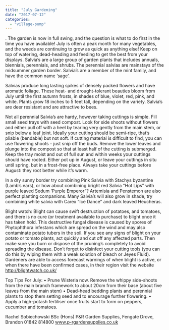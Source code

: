 ```yaml
---
title: "July Gardening"
date: "2017-07-12"
categories: 
  - "village-pump"
---
```


. The garden is now in full swing, and the question is what to do first in the time you have available! July is often a peak month for many vegetables, and the weeds are continuing to grow as quick as anything else! Keep on top of watering, dead-heading and feeding to get the best from your displays. Salvia’s are a large group of garden plants that includes annuals, biennials, perennials, and shrubs. The perennial salvias are mainstays of the midsummer garden border. Salvia’s are a member of the mint family, and have the common name ‘sage’.

Salvias produce long lasting spikes of densely packed flowers and have aromatic foliage. These heat- and drought-tolerant beauties bloom from July until the first autumn frosts, in shades of blue, violet, red, pink, and white. Plants grow 18 inches to 5 feet tall, depending on the variety. Salvia’s are deer resistant and are attractive to bees.

Not all perennial Salvia’s are hardy, however taking cuttings is simple. Fill small seed trays with seed compost. Look for side shoots without flowers and either pull off with a heel by tearing very gently from the main stem, or snip below a leaf joint. Ideally your cutting should be semi-ripe, that’s pliable (bendable) but not soft. If cutting material is difficult to find, you can use flowering shoots - just snip off the buds. Remove the lower leaves and plunge into the compost so that at least half of the cutting is submerged. Keep the tray moist and out of full sun and within weeks your cuttings should have rooted. Either pot up in August, or leave your cuttings in situ until spring, but in a frost-free place. Always take your cuttings before August: they root better while it’s warm.

In a dry sunny border try combining Pink Salvia with Stachys byzantine (Lamb’s ears), or how about combining bright red Salvia “Hot Lips” with purple leaved Sedum ‘Purple Emperor”? Artemisia and Penstemon are also perfect planting companions. Many Salvia’s will also grow in shade, try combining white salvia with Carex “Ice Dance” and dark leaved Heucheras.

Blight watch: Blight can cause swift destruction of potatoes, and tomatoes, and there is no cure (or treatment available to purchase) to blight once it has taken hold. This destructive fungal disease is caused by spores of Phytophthora infestans which are spread on the wind and may also contaminate potato tubers in the soil. If you see any signs of blight on your potato or tomato plants, act quickly and cut off any affected parts. Then make sure you burn or dispose of the pruning’s completely to avoid spreading the disease. Don’t forget to disinfect your cutting tools (you can do this by wiping them with a weak solution of bleach or Jeyes Fluid). Gardeners are able to access forecast warnings of when blight is active, or when there have been confirmed cases, in their region visit the website http://blightwatch.co.uk/

Top Tips For July: • Prune Wisteria now. Remove the whippy side-shoots from the main branch framework to about 20cm from their base (about five leaves from the main stem) • Dead-head bedding plants and perennial plants to stop them setting seed and to encourage further flowering. • Apply a high-potash fertiliser once fruits start to form on peppers, cucumber and tomatoes.

Rachel Sobiechowski BSc (Hons) P&R Garden Supplies, Fengate Drove, Brandon 01842 814800 www.p-rgardensupplies.co.uk
